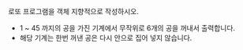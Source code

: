 로또 프로그램을 객체 지향적으로 작성하시오.

- 1 ~ 45 까지의 공을 가진 기계에서 무작위로 6개의 공을 꺼내서 출력합니다.
- 해당 기계는 한번 꺼낸 공은 다시 안으로 집어 넣지 않습니다.
